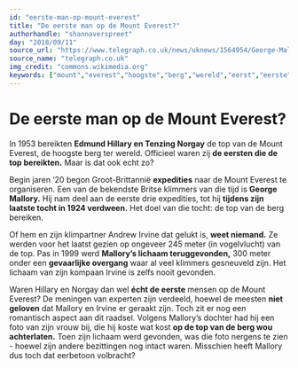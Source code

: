 ```yaml
---
id: "eerste-man-op-mount-everest"
title: "De eerste man op de Mount Everest?"
authorhandle: "shannaverspreet"
day: "2018/09/11"
source_url: "https://www.telegraph.co.uk/news/uknews/1564954/George-Mallory-conquered-Everest-decades-before-Sir-Edmund-Hillary.html"
source_name: "telegraph.co.uk"
img_credit: "commons.wikimedia.org"
keywords: ["mount","everest","hoogste","berg","wereld","eerst","eerste","ooit","man","mens","top","bereikt","bereiken","klimmen","beklimmen","beklommen","Edmund","Hillary","Tenzing","Norgay","George","Mallory","Andrew","Irvine"]
---
```

# De eerste man op de Mount Everest?
In 1953 bereikten **Edmund Hillary en Tenzing Norgay** de top van de Mount Everest, de hoogste berg ter wereld. Officieel waren zij **de eersten die de top bereikten.** Maar is dat ook echt zo?

Begin jaren ‘20 begon Groot-Brittannië **expedities** naar de Mount Everest te organiseren. Een van de bekendste Britse klimmers van die tijd is **George Mallory.** Hij nam deel aan de eerste drie expedities, tot hij **tijdens zijn laatste tocht in 1924 verdween.** Het doel van die tocht: de top van de berg bereiken.

Of hem en zijn klimpartner Andrew Irvine dat gelukt is, **weet niemand.** Ze werden voor het laatst gezien op ongeveer 245 meter (in vogelvlucht) van de top. Pas in 1999 werd **Mallory’s lichaam teruggevonden,** 300 meter onder een **gevaarlijke overgang** waar al veel klimmers gesneuveld zijn. Het lichaam van zijn kompaan Irvine is zelfs nooit gevonden.

Waren Hillary en Norgay dan wel **écht de eerste** mensen op de Mount Everest? De meningen van experten zijn verdeeld, hoewel de meesten **niet geloven** dat Mallory en Irvine er geraakt zijn. Toch zit er nog een romantisch aspect aan dit raadsel. Volgens Mallory’s dochter had hij een foto van zijn vrouw bij, die hij koste wat kost **op de top van de berg wou achterlaten.** Toen zijn lichaam werd gevonden, was die foto nergens te zien - hoewel zijn andere bezittingen nog intact waren. Misschien heeft Mallory dus toch dat eerbetoon volbracht?